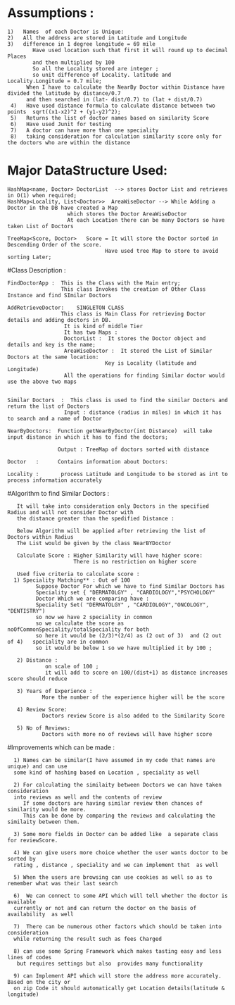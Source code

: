 # Assumptions : 
   ```
   1)   Names  of each Doctor is Unique: 
   2)   All the address are stored in Latitude and Longitude
   3)   difference in 1 degree longitude = 69 mile
           Have used location such that first it will round up to decimal Places 
           and then multiplied by 100
           So all the Locality stored are integer ;
           so unit difference of Locality. latitude and Locality.Longitude = 0.7 mile;
         When I have to calculate the NearBy Doctor within Distance have divided the latitude by distance/0.7 
         and then searched in (lat- dist/0.7) to (lat + dist/0.7)
    4)   Have used distance formula to calculate distance between two points  sqrt((x1-x2)^2 + (y1-y2)^2); 
    5)   Returns the list of doctor names based on similarity Score	
    6)   Have used Junit for testing	
    7)   A doctor can have more than one speciality
    8)   taking consideration for calculation similarity score only for the doctors who are within the distance
```	 

# Major DataStructure Used:
	
    HashMap<name, Doctor> DoctorList  --> stores Doctor List and retrieves in O(1) when required;
    HashMap<Locality, List<Doctor>>  AreaWiseDoctor --> While Adding a Doctor in the DB have created a Map
                       which stores the Doctor AreaWiseDoctor
                       At each Location there can be many Doctors so have taken List of Doctors
	
    TreeMap<Score, Doctor>   Score = It will store the Doctor sorted in Descending Order of the score.
	                               Have used tree Map to store to avoid sorting Later;
	
	
#Class Description :
	
	FindDoctorApp :  This is the Class with the Main entry;
                     This class Invokes the creation of Other Class Instance and find SImilar Doctors 
	
	AddRetrieveDoctor:    SINGLETON CLASS	
	                 This class is Main Class For retrieving Doctor details and adding doctors in DB.
                      It is kind of middle Tier
                      It has two Maps :
                      DoctorList :  It stores the Doctor object and details and key is the name;
                      AreaWiseDoctor :  It stored the List of Similar Doctors at the same location:
                                   Key is Locality (latitude and Longitude)
                      All the operations for finding Similar doctor would use the above two maps
					  
	
	Similar Doctors  : 	This class is used to find the similar Doctors and return the list of Doctors
                      Input : distance (radius in miles) in which it has to search and a name of Doctor
					  
	NearByDoctors:  Function getNearByDoctor(int Distance)  will take input distance in which it has to find the doctors;
                  
 				    Output : TreeMap of doctors sorted with distance
	
	Doctor   :      Contains information about Doctors:
	
	Locality :       process Latitude and Longitude to be stored as int to process information accurately
	
	
#Algorithm to find Similar Doctors : 
	
       It will take into consideration only Doctors in the specified Radius and will not consider Doctor with 
       the distance greater than the spedified Distance :
       
       Below Algorithm will be applied after retrieving the list of Doctors within Radius 
       The List would be given by the class NearBYDoctor
       
       Calculate Score : Higher Similarity will have higher score:
                         There is no restriction on higher score
                         
       Used five criteria to calculate score :
      1) Speciality Matching** : Out of 100 
             Suppose Doctor For which we have to find Similar Doctors has 
             Speciality set { "DERMATOLGY" , "CARDIOLOGY","PSYCHOLOGY"
             Doctor Which we are comparing have : 
             Speciality Set( "DERMATOLGY" , "CARDIOLOGY","ONCOLOGY", "DENTISTRY") 
             so now we have 2 speciality in common
             so we calculate the score as noOfCommonSpeciality/totalSpeciality for both
             so here it would be (2/3)*(2/4) as (2 out of 3)  and (2 out of 4)   speciality are in common
             so it would be below 1 so we have multiplied it by 100 ;
             
       2) Distance :
                on scale of 100 ;
                it will add to score on 100/(dist+1) as distance increases score should reduce
          
       3) Years of Experience :
               More the number of the experience higher will be the score
               
       4) Review Score:
               Doctors review Score is also added to the Similarity Score 
         
       5) No of Reviews:
               Doctors with more no of reviews will have higher score 


			   
#Improvements which can be made :
     
	  1) Names can be similar(I have assumed in my code that names are unique) and can use
	  some kind of hashing based on Location , speciality as well
	  
	  2) For calculating the similaity between Doctors we can have taken consideration 
	  into reviews as well and the contents of review
	     If some doctors are having similar review then chances of similarity would be more.
	     This can be done by comparing the reviews and calculating the similaity between them. 
	     
	  3) Some more fields in Doctor can be added like  a separate class for reviewScore.
	  
	  4) We can give users more choice whether the user wants doctor to be sorted by 
	  rating , distance , speciality and we can implement that  as well
	  
	  5) When the users are browsing can use cookies as well so as to remember what was their last search
	  
	  6)  We can connect to some API which will tell whether the doctor is available
	  currently or not and can return the doctor on the basis of availability  as well
	  
	  7)  There can be numerous other factors which should be taken into consideration
	  while returning the result such as fees Charged
	  
	  8) can use some Spring Framework which makes tasting easy and less lines of codes  
	   but requires settings but also  provides many functionality

	  9) can Implement API which will store the address more accurately. Based on the city or
	  on zip Code it should automatically get Location details(latitude & longitude) 
